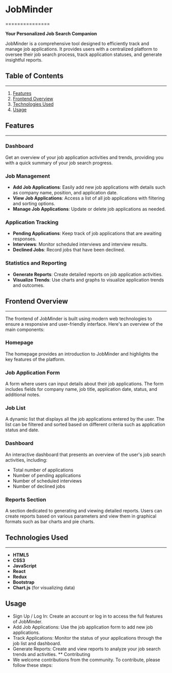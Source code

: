 # JobMinder
===============

**Your Personalized Job Search Companion**

JobMinder is a comprehensive tool designed to efficiently track and manage job applications. It provides users with a centralized platform to oversee their job search process, track application statuses, and generate insightful reports.

## Table of Contents
-----------------

1. [Features](#features)
2. [Frontend Overview](#frontend-overview)
3. [Technologies Used](#technologies-used)
4. [Usage](#usage)


## Features
------------

### Dashboard

Get an overview of your job application activities and trends, providing you with a quick summary of your job search progress.

### Job Management

*   **Add Job Applications**: Easily add new job applications with details such as company name, position, and application date.
*   **View Job Applications**: Access a list of all job applications with filtering and sorting options.
*   **Manage Job Applications**: Update or delete job applications as needed.

### Application Tracking

*   **Pending Applications**: Keep track of job applications that are awaiting responses.
*   **Interviews**: Monitor scheduled interviews and interview results.
*   **Declined Jobs**: Record jobs that have been declined.

### Statistics and Reporting

*   **Generate Reports**: Create detailed reports on job application activities.
*   **Visualize Trends**: Use charts and graphs to visualize application trends and outcomes.

## Frontend Overview
-------------------

The frontend of JobMinder is built using modern web technologies to ensure a responsive and user-friendly interface. Here's an overview of the main components:

### Homepage

The homepage provides an introduction to JobMinder and highlights the key features of the platform.

### Job Application Form

A form where users can input details about their job applications. The form includes fields for company name, job title, application date, status, and additional notes.

### Job List

A dynamic list that displays all the job applications entered by the user. The list can be filtered and sorted based on different criteria such as application status and date.

### Dashboard

An interactive dashboard that presents an overview of the user's job search activities, including:

*   Total number of applications
*   Number of pending applications
*   Number of scheduled interviews
*   Number of declined jobs

### Reports Section

A section dedicated to generating and viewing detailed reports. Users can create reports based on various parameters and view them in graphical formats such as bar charts and pie charts.

## Technologies Used
-------------------

*   **HTML5**
*   **CSS3**
*   **JavaScript**
*   **React**
*   **Redux**
*   **Bootstrap**
*   **Chart.js** (for visualizing data)


## Usage
- Sign Up / Log In: Create an account or log in to access the full features of JobMinder.
- Add Job Applications: Use the job application form to add new job applications.
- Track Applications: Monitor the status of your applications through the job list and dashboard.
- Generate Reports: Create and view reports to analyze your job search trends and activities.
** Contributing
- We welcome contributions from the community. To contribute, please follow these steps:

